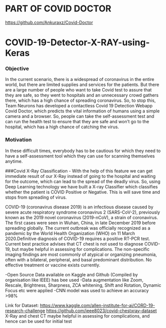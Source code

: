 # PART OF COVID DOCTOR
https://github.com/Ankuraxz/Covid-Doctor 
# COVID-19-Detector-X-RAY-using-Keras 

### Objective

In the current scenario, there is a widespread of coronavirus in the entire world, but there are limited supplies and services for the patients. But there are a large number of people who want to take Covid test to assure that they are safe, so they went to hospitals and an unnecessary crowd gathers there, which has a high chance of spreading coronavirus. So, to stop this, Team Neurons has developed a contactless Covid 19 Detection Webapp Covid Doctor, which predicts the vital information of humans using a simple camera and a browser. So, people can take the self-assessment test and can run the health test to ensure that they are safe and won’t go to the hospital, which has a high chance of catching the virus.


### Motivation

In these difficult times, everybody has to be cautious for which they need to have a self-assessment tool which they can use for scanning themselves anytime.

###Covid X-Ray Classification - 
</b> With the help of this feature we can get immediate result of our X-Ray instead of going to the hospital and waiting for the outcome, which can lead to the spread of the deadly virus. So, using Deep Learning technology we have built a X-ray Classifier which classifies whether the patient is COVID Positive or Negative. This is will save time and stops from spreading of virus.

COVID-19 (coronavirus disease 2019) is an infectious disease caused by severe acute respiratory syndrome coronavirus 2 (SARS-CoV-2), previously known as the 2019 novel coronavirus (2019-nCoV), a strain of coronavirus. The first cases were seen in Wuhan, China, in late December 2019 before spreading globally. The current outbreak was officially recognized as a pandemic by the World Health Organization (WHO) on 11 March 2020.Definitive diagnosis of COVID-19 requires a positive RT-PCR test. Current best practice advises that CT chest is not used to diagnose COVID-19, but maybe helpful in assessing for complications. The non-specific imaging findings are most commonly of atypical or organizing pneumonia, often with a bilateral, peripheral, and basal predominant distribution. No effective treatment or vaccine exists currently.

-Open Source Data available on Kaggle and Github (Compiled by organisation like IEEE) has bee used
-Data augmentation like Zoom, Rescale, Brightness, Sharpness, ZCA whitening, Shift and Rotation, Dynamic Focus etc were applied
-CNN model was used to achieve an accuracy >98%




Link for Dataset:
https://www.kaggle.com/allen-institute-for-ai/CORD-19-research-challenge
https://github.com/ieee8023/covid-chestxray-dataset
X-Ray and chest CT maybe helpful in assessing for complications, and hence can be used for initial test

